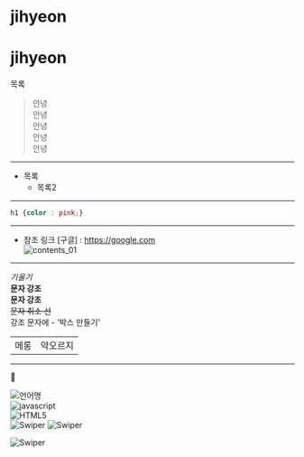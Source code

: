 # jihyeon
<h1>jihyeon</h1
---

> 목록
>> 안녕  
>> 안녕  
>> 안녕  
>> 안녕  
>> 안녕
---
* 목록
  * 목록2
---

```css
h1 {color : pink;}
```
---
* 참조 링크
[구글] : https://google.com  
![contents_01](https://github.com/user-attachments/assets/fac66ec3-b1a4-4ab2-adbe-4c3e9062015b)
---

*기울기*  
**문자 강조**  
__문자 강조__  
~~문자 취소 선~~  
강조 문자에 - '박스 만들기'  

<table>
 <td>메롱</td>
 <td>약오르지</td>
</table>

---

🍔

![언어명](URL)  
![javascript](https://img.shields.io/badge/javascript-yellow?style=for-the-badge&logo=javascript&logoColor=white)  
![HTML5](https://img.shields.io/badge/html5-blue?style=for-the-badge&logo=html5&logoColor=white)  
![Swiper](https://img.shields.io/badge/Swiper-6332F6?style=flat-square&logo=Swiper&logoColor=white)
![Swiper](https://img.shields.io/badge/Swiper-6332F6?style=flat-square&logo=Swiper&logoColor=white)


![Swiper](https://img.shields.io/badge/Swiper-6332F6?style=flat-square&logo=Swiper&logoColor=white)
